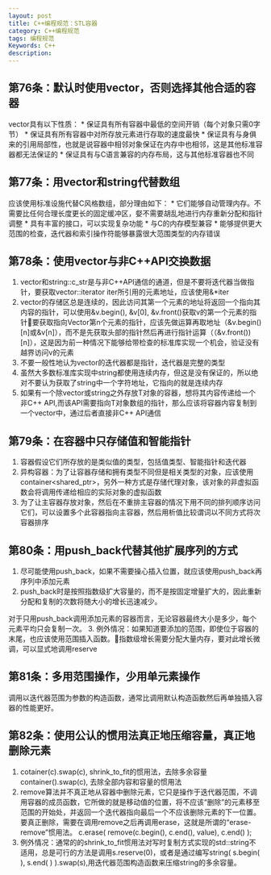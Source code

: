 ```yaml
---
layout: post
title: C++编程规范：STL容器
category: C++编程规范
tags: 编程规范
Keywords: C++
description:
---
```


## 第76条：默认时使用vector，否则选择其他合适的容器
vector具有以下性质：
    * 保证具有所有容器中最低的空间开销（每个对象只需0字节）
    * 保证具有所有容器中对所存放元素进行存取的速度最快
    * 保证具有与身俱来的引用局部性，也就是说容器中相邻对象保证在内存中也相邻，这是其他标准容器都无法保证的
    * 保证具有与C语言兼容的内存布局，这与其他标准容器也不同
## 第77条：用vector和string代替数组
应该使用标准设施代替C风格数组，部分理由如下：
    * 它们能够自动管理内存。不需要比任何合理长度更长的固定缓冲区，㛑不需要胡乱地进行内存重新分配和指针调整
    * 具有丰富的接口，可以实现复杂功能
    * 与C的内存模型兼容
    * 能够提供更大范围的检查，迭代器和索引操作符能够暴露很大范围类型的内存错误
## 第78条：使用vector与非C++API交换数据
1. vector和string::c_str是与非C++API通信的通道，但是不要将迭代器当做指针，要获取vector<T>::iterator iter所引用的元素地址，应该使用&*iter
2. vector的存储区总是连续的，因此访问其第一个元素的地址将返回一个指向其内容的指针，可以使用&v.begin(), &v[0], &v.front()获取v的第一个元素的指针要获取指向Vector第n个元素的指针，应该先做运算再取地址（&v.begin()[n]或&v[n]），而不是先获取头部的指针然后再进行指针运算（（&v.front())[n]），这是因为前一种情况下能够给带检查的标准库实现一个机会，验证没有越界访问v的元素
3. 不要一般性地认为vector的迭代器都是指针，迭代器是完整的类型
4. 虽然大多数标准库实现中string都使用连续内存，但这是没有保证的，所以绝对不要认为获取了string中一个字符地址，它指向的就是连续内存
5. 如果有一个除vector或string之外存放T对象的容器，想将其内容传递给一个非C++  API,而该API需要指向T对象数组的指针，那么应该将容器内容复制到一个vector<T>中，通过后者直接非C++ API通信
## 第79条：在容器中只存储值和智能指针
1. 容器假设它们所存放的是类似值的类型，包括值类型、智能指针和迭代器
2. 异构容器：为了让容器存储和拥有类型不同但是相关类型的对象，应该使用container<shared_ptr<Base>>，另外一种方式是存储代理对象，该对象的非虚拟函数会将调用传递给相应的实际对象的虚拟函数
3. 为了让主容器存放对象，然后在不重排主容器的情况下用不同的排列顺序访问它们，可以设置多个此容器指向主容器，然后用析值比较谓词以不同方式将次容器排序
## 第80条：用push_back代替其他扩展序列的方式
1. 尽可能使用push_back，如果不需要操心插入位置，就应该使用push_back再序列中添加元素
2. push_back时是按照指数级扩大容量的，而不是按固定增量扩大的，因此重新分配和复制的次数将随大小的增长迅速减少。

对于只用push_back调用添加元素的容器而言，无论容器最终大小是多少，每个元素平均只会复制一次。
3. 例外情况：如果知道要添加的范围，即使位于容器的末尾，也应该使用范围插入函数。指数级增长需要分配大量内存，要对此增长微调，可以显式地调用reserve
## 第81条：多用范围操作，少用单元素操作
调用以迭代器范围为参数的构造函数，通常比调用默认构造函数然后再单独插入容器的性能更好。
## 第82条：使用公认的惯用法真正地压缩容量，真正地删除元素
1. cotainer<T>(c).swap(c), shrink_to_fit的惯用法，去除多余容量
container<T>().swap(c),  去除全部内容和容量的惯用法
2. remove算法并不真正地从容器中删除元素，它只是操作于迭代器范围，不调用容器的成员函数，它所做的就是移动值的位置，将不应该“删除”的元素移至范围的开始处，并返回一个迭代器指向最后一个不应该删除元素的下一位置。要真正删除，需要在调用remove之后再调用erase，这就是所谓的“erase-remove”惯用法。
c.erase( remove(c.begin(), c.end(), value), c.end() );
3. 例外情况：通常的的shrink_to_fit惯用法对写时复制方式实现的std::string不适用，总是可行的方法是调用s.reserve(0)，或者是通过编写string( s.begin( ), s.end( ) ).swap(s),用迭代器范围构造函数来压缩string的多余容量。

